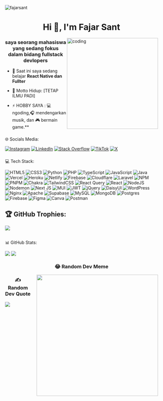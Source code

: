 <div align="left"> 
  <img src="https://komarev.com/ghpvc/?username=fajarsant&label=Profile%20views&color=0e75b6&style=flat" alt="fajarsant" /> 
</div>
<h1 align="center">Hi 👋, I'm Fajar Sant</h1>
 <img alt="coding" width="300" src="https://cdn.dribbble.com/users/1059583/screenshots/4171367/media/5c8264a20b247115b68e6c2f4c97d5e6.gif" align="right" />
 
<div align="left">
  <h3 align="center">saya seorang mahasiswa yang sedang fokus dalam bidang fullstack devlopers</h3>
  
- 🌱 Saat ini saya sedang belajar **React Native dan Fullter**

- 📄 Motto Hidup: [TETAP ILMU PADI]

- ⚡ HOBBY SAYA : 💻 ngoding,🎧 mendengarkan musik, dan 🎮 bermain game.**
</div>


###
🌐 Socials Media:

[![Instagram](https://img.shields.io/badge/Instagram-%23E4405F.svg?logo=Instagram&logoColor=white)](https://instagram.com/fajarsantf)
[![LinkedIn](https://img.shields.io/badge/LinkedIn-%230077B5.svg?logo=linkedin&logoColor=white)](https://linkedin.com/in/fajar-santoso-a33b50277)
[![Stack Overflow](https://img.shields.io/badge/-Stackoverflow-FE7A16?logo=stack-overflow&logoColor=white)](https://stackoverflow.com/users/23607017)
[![TikTok](https://img.shields.io/badge/TikTok-%23000000.svg?logo=TikTok&logoColor=white)](https://tiktok.com/@shinxyc)
[![X](https://img.shields.io/badge/X-black.svg?logo=X&logoColor=white)](https://x.com/Fajarsant)

###

💻 Tech Stack:

![HTML5](https://img.shields.io/badge/html5-%23E34F26.svg?style=plastic&logo=html5&logoColor=white)
![CSS3](https://img.shields.io/badge/css3-%231572B6.svg?style=plastic&logo=css3&logoColor=white)
![Python](https://img.shields.io/badge/python-3670A0?style=plastic&logo=python&logoColor=ffdd54)
![PHP](https://img.shields.io/badge/php-%23777BB4.svg?style=plastic&logo=php&logoColor=white)
![TypeScript](https://img.shields.io/badge/typescript-%23007ACC.svg?style=plastic&logo=typescript&logoColor=white)
![JavaScript](https://img.shields.io/badge/javascript-%23323330.svg?style=plastic&logo=javascript&logoColor=%23F7DF1E)
![Java](https://img.shields.io/badge/java-%23ED8B00.svg?style=plastic&logo=openjdk&logoColor=white)
![Vercel](https://img.shields.io/badge/vercel-%23000000.svg?style=plastic&logo=vercel&logoColor=white)
![Heroku](https://img.shields.io/badge/heroku-%23430098.svg?style=plastic&logo=heroku&logoColor=white)
![Netlify](https://img.shields.io/badge/netlify-%23000000.svg?style=plastic&logo=netlify&logoColor=#00C7B7)
![Firebase](https://img.shields.io/badge/firebase-%23039BE5.svg?style=plastic&logo=firebase)
![Cloudflare](https://img.shields.io/badge/Cloudflare-F38020?style=plastic&logo=Cloudflare&logoColor=white)
![Laravel](https://img.shields.io/badge/laravel-%23FF2D20.svg?style=plastic&logo=laravel&logoColor=white)
![NPM](https://img.shields.io/badge/NPM-%23CB3837.svg?style=plastic&logo=npm&logoColor=white)
![PNPM](https://img.shields.io/badge/pnpm-%234a4a4a.svg?style=plastic&logo=pnpm&logoColor=f69220)
![Chakra](https://img.shields.io/badge/chakra-%234ED1C5.svg?style=plastic&logo=chakraui&logoColor=white)
![TailwindCSS](https://img.shields.io/badge/tailwindcss-%2338B2AC.svg?style=plastic&logo=tailwind-css&logoColor=white)
![React Query](https://img.shields.io/badge/-React%20Query-FF4154?style=plastic&logo=react%20query&logoColor=white)
![React](https://img.shields.io/badge/react-%2320232a.svg?style=plastic&logo=react&logoColor=%2361DAFB)
![NodeJS](https://img.shields.io/badge/node.js-6DA55F?style=plastic&logo=node.js&logoColor=white)
![Nodemon](https://img.shields.io/badge/NODEMON-%23323330.svg?style=plastic&logo=nodemon&logoColor=%BBDEAD)
![Next JS](https://img.shields.io/badge/Next-black?style=plastic&logo=next.js&logoColor=white)
![MUI](https://img.shields.io/badge/MUI-%230081CB.svg?style=plastic&logo=mui&logoColor=white)
![JWT](https://img.shields.io/badge/JWT-black?style=plastic&logo=JSON%20web%20tokens)
![jQuery](https://img.shields.io/badge/jquery-%230769AD.svg?style=plastic&logo=jquery&logoColor=white)
![DaisyUI](https://img.shields.io/badge/daisyui-5A0EF8?style=plastic&logo=daisyui&logoColor=white)
![WordPress](https://img.shields.io/badge/WordPress-%23117AC9.svg?style=plastic&logo=WordPress&logoColor=white)
![Nginx](https://img.shields.io/badge/nginx-%23009639.svg?style=plastic&logo=nginx&logoColor=white)
![Apache](https://img.shields.io/badge/apache-%23D42029.svg?style=plastic&logo=apache&logoColor=white)
![Supabase](https://img.shields.io/badge/Supabase-3ECF8E?style=plastic&logo=supabase&logoColor=white)
![MySQL](https://img.shields.io/badge/mysql-%2300000f.svg?style=plastic&logo=mysql&logoColor=white)
![MongoDB](https://img.shields.io/badge/MongoDB-%234ea94b.svg?style=plastic&logo=mongodb&logoColor=white)
![Postgres](https://img.shields.io/badge/postgres-%23316192.svg?style=plastic&logo=postgresql&logoColor=white)
![Firebase](https://img.shields.io/badge/Firebase-039BE5?style=plastic&logo=Firebase&logoColor=white)
![Figma](https://img.shields.io/badge/figma-%23F24E1E.svg?style=plastic&logo=figma&logoColor=white)
![Canva](https://img.shields.io/badge/Canva-%2300C4CC.svg?style=plastic&logo=Canva&logoColor=white)
![Postman](https://img.shields.io/badge/Postman-FF6C37?style=plastic&logo=postman&logoColor=white)


## 🏆 GitHub Trophies:
![](https://github-profile-trophy.vercel.app/?username=FajarSant&theme=dracula&no-frame=false&no-bg=false&margin-w=4)
##
📊 GitHub Stats:

![](https://github-readme-streak-stats.herokuapp.com/?user=FajarSant&theme=dark&hide_border=false)
![](https://github-readme-stats.vercel.app/api/top-langs/?username=FajarSant&theme=dark&hide_border=false&include_all_commits=false&count_private=false&layout=compact)


<div align="center">
  <h3>😂 Random Dev Meme</h3>
  <img src="https://randommeme-five.vercel.app/" style="float: right; height: 400px; margin-left: 20px;" />
  <h3>✍️ Random Dev Quote</h3>
  <img src="https://quotes-github-readme.vercel.app/api?type=vertical&theme=radical" style="float: left;" />
</div>
